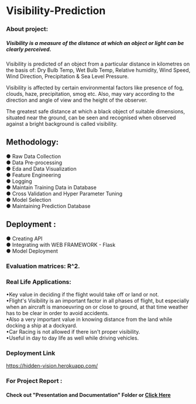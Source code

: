 # Visibility-Prediction

### About project:
##### Visibility is a measure of the distance at which an object or light can be clearly perceived. 

Visibility is predicted of an object from a particular distance in kilometres on the basis of:
Dry Bulb Temp, Wet Bulb Temp, Relative humidity, Wind Speed, Wind Direction, Precipitation & Sea Level Pressure.

Visibility is affected by certain environmental factors like presence of fog, clouds, haze, precipitation, smog etc.
Also, may vary according to the direction and angle of view and the height of the observer.

The greatest safe distance at which a black object of suitable dimensions, situated near the ground, can be seen and recognised 
when observed against a bright background
 is called visibility.

## Methodology: <br>
● Raw Data Collection <br>
● Data Pre-processing <br>
● Eda and Data Visualization  <br>
● Feature Engineering <br>
● Logging <br>
● Maintain Training Data in Database <br>
● Cross Validation and Hyper Parameter Tuning <br>
● Model Selection <br>
● Maintaining Prediction Database <br>

## Deployment : <br>
● Creating API <br>
● Integrating with WEB FRAMEWORK - Flask <br>
● Model Deployment <br>

### Evaluation matrices: R^2.

### Real Life Applications: <br>
•Key value in deciding if the flight would take off or land or not. <br>
•Flight's 
Visibility is an important factor in all phases of flight,
  but especially when an aircraft is manoeuvring on or close to ground, at that time weather has to be clear in order to avoid accidents. <br>
•Also a very important value in knowing distance from the land while docking a ship at a dockyard. <br>
•Car Racing is not allowed if there isn't proper visibility.<br>
•Useful in day to day life as well while driving vehicles.<br>

### Deployment Link
https://hidden-vision.herokuapp.com/

### For Project Report :
#### Check out "Presentation and Documentation" Folder    or [Click Here](https://github.com/Yatrik07/Visibility_Prediction/blob/main/Presentation%20and%20Documentation/Documentation.pdf)
